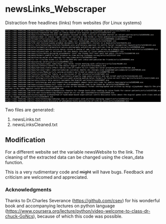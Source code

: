 # newsLinks_Webscraper
Distraction free headlines (links) from websites (for Linux systems)

![](output.png)

Two files are generated:
1. newsLinks.txt
2. newsLinksCleaned.txt

## Modification
For a different website set the variable newsWebsite to the link.
The cleaning of the extracted data can be changed using the clean_data function.

This is a very rudimentary code and ~~might~~ will have bugs. Feedback and criticism are welcomed and appreciated. 

### Acknowledgments
Thanks to Dr.Charles Severance (https://github.com/csev) for his wonderful book and accompanying lectures on python language (https://www.coursera.org/lecture/python/video-welcome-to-class-dr-chuck-GoNcs), because of which this code was possible.

